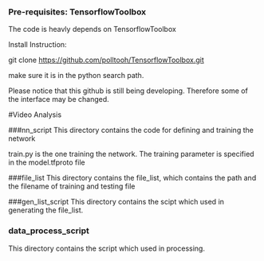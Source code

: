 ### Pre-requisites: TensorflowToolbox
The code is heavly depends on TensorflowToolbox

Install Instruction:

git clone https://github.com/polltooh/TensorflowToolbox.git

make sure it is in the python search path. 

Please notice that this github is still being developing. Therefore
some of the interface may be changed.

#Video Analysis

###nn\_script
This directory contains the code for defining and training the network

train.py is the one training the network. The training parameter is
specified in the model.tfproto file

###file\_list
This directory contains the file\_list, which contains the path and the
filename of training and testing file 

###gen\_list\_script
This directory contains the scipt which used in generating the file\_list.

### data\_process\_script
This directory contains the script which used in processing.




